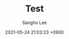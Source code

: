 ---
layout: post
title: "Test"
date: 2021-05-24 21:03:23 +0900
categories: jekyll update
tags: [jekyll]
author: Sangho Lee
---